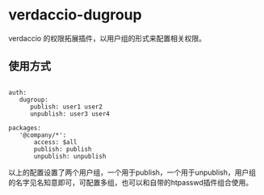 # verdaccio-dugroup

verdaccio 的权限拓展插件，以用户组的形式来配置相关权限。

## 使用方式

```yarml

auth:
   dugroup:
      publish: user1 user2
      unpublish: user3 user4

packages:
   '@company/*':
       access: $all
       publish: publish
       unpublish: unpublish
```

以上的配置设置了两个用户组，一个用于publish，一个用于unpublish，用户组的名字见名知意即可，可配置多组，也可以和自带的htpasswd插件组合使用。


